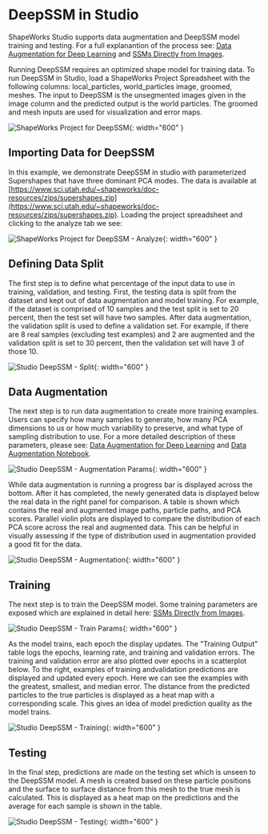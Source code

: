 # DeepSSM in Studio

ShapeWorks Studio supports data augmentation and DeepSSM model training and testing. For a full explanantion of the process see: [Data Augmentation for Deep Learning](../deep-learning/data-augmentation.md) and [SSMs Directly from Images](../deep-learning/deep-ssm.md). 

Running DeepSSM requires an optimized shape model for training data. To run DeepSSM in Studio, load a ShapeWorks Project Spreadsheet with the following columns: local_particles, world_particles	image, groomed, meshes. The input to DeepSSM is the unsegmented images given in the image column and the predicted output is the world particles. The groomed and mesh inputs are used for visualization and error maps.


![ShapeWorks Project for DeepSSM](../img/studio/studio_project_deepssm.png){: width="600" }


## Importing Data for DeepSSM

In this example, we demonstrate DeepSSM in studio with parameterized Supershapes that have three dominant PCA modes. The data is available at [https://www.sci.utah.edu/~shapeworks/doc-resources/zips/supershapes.zip](https://www.sci.utah.edu/~shapeworks/doc-resources/zips/supershapes.zip). Loading the project spreadsheet and clicking to the analyze tab we see:

![ShapeWorks Project for DeepSSM - Analyze](../img/studio/studio_deepssm_load.png){: width="600" }

## Defining Data Split

The first step is to define what percentage of the input data to use in training, validation, and testing. First, the testing data is split from the dataset and kept out of data augmentation and model training. For example, if the dataset is comprised of 10 samples and the test split is set to 20 percent, then the test set will have two samples. After data augmentation, the validation split is used to define a validation set. For example, if there are 8 real samples (excluding test examples) and 2 are augmented and the validation split is set to 30 percent, then the validation set will have 3 of those 10. 

![Studio DeepSSM - Split](../img/studio/studio_deepssm_split.png){: width="600" }

## Data Augmentation

The next step is to run data augmentation to create more training examples. Users can specify how many samples to generate, how many PCA dimensions to us or how much variability to preserve, and what type of sampling distribution to use. For a more detailed description of these parameters, please see: [Data Augmentation for Deep Learning](../deep-learning/data-augmentation.md) and [Data Augmentation Notebook](../notebooks/getting-started-with-data-augmentation.ipynb).

![Studio DeepSSM - Augmentation Params](../img/studio/studio_deepssm_aug1.png){: width="600" }

While data augmentation is running a progress bar is displayed across the bottom. After it has completed, the newly generated data is displayed below the real data in the right panel for comparison. A table is shown which contains the real and augmented image paths, particle paths, and PCA scores. Parallel violin plots are displayed to compare the distribution of each PCA score across the real and augmented data. This can be helpful in visually assessing if the type of distribution used in augmentation provided a good fit for the data. 

![Studio DeepSSM - Augmentation](../img/studio/studio_deepssm_aug2.png){: width="600" }

## Training

The next step is to train the DeepSSM model. Some training parameters are exposed which are explained in detail here: [SSMs Directly from Images](../deep-learning/deep-ssm.md).

![Studio DeepSSM - Train Params](../img/studio/studio_deepssm_train1.png){: width="600" }

As the model trains, each epoch the display updates. The "Training Output" table logs the epochs, learning rate, and training and validation errors. The training and validation error are also plotted over epochs in a scatterplot below. To the right, examples of training andvalidation predictions are displayed and updated every epoch. Here we can see the examples with the greatest, smallest, and median error. The distance from the predicted particles to the true particles is displayed as a heat map with a corresponding scale. This gives an idea of model prediction quality as the model trains. 

![Studio DeepSSM - Training](../img/studio/studio_deepssm_train2.png){: width="600" }

## Testing

In the final step, predictions are made on the testing set which is unseen to the DeepSSM model. A mesh is created based on these particle positions and the surface to surface distance from this mesh to the true mesh is calculated. This is displayed as a heat map on the predictions and the average for each sample is shown in the table. 

![Studio DeepSSM - Testing](../img/studio/studio_deepssm_test.png){: width="600" }


